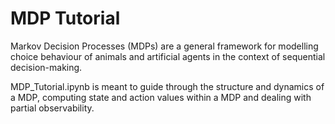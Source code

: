 # MDP Tutorial

Markov Decision Processes (MDPs) are a general framework for modelling choice behaviour of animals and artificial agents in the context of sequential decision-making. 

MDP_Tutorial.ipynb is meant to guide through the structure and dynamics of a MDP, computing state and action values within a MDP and dealing with partial observability.
